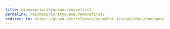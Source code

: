 ```yaml
---
title: minmaxpriorityqueue.removefirst
permalink: /minmaxpriorityqueue.removefirst/
redirect_to: https://guava.dev/releases/snapshot-jre/api/docs/com/google/common/collect/MinMaxPriorityQueue.html#removeFirst--
---
```

